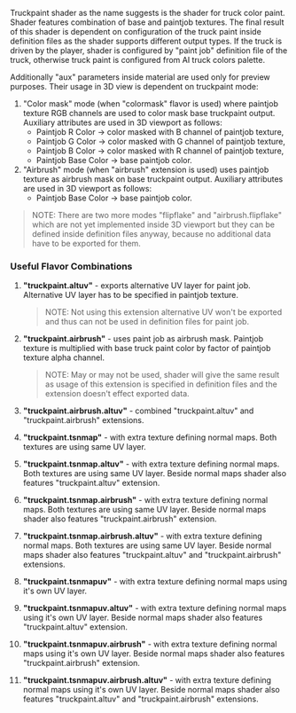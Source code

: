 Truckpaint shader as the name suggests is the shader for truck color paint. Shader features combination of base and paintjob textures. The final result of this shader is dependent on configuration of the truck paint inside definition files as the shader supports different output types. If the truck is driven by the player, shader is configured by "paint job" definition file of the truck, otherwise truck paint is configured from AI truck colors palette.

Additionally "aux" parameters inside material are used only for preview purposes. Their usage in 3D view is dependent on truckpaint mode:

1. "Color mask" mode (when "colormask" flavor is used) where paintjob texture RGB channels are used to color mask base truckpaint output. Auxiliary attributes are used in 3D viewport as follows:
    * Paintjob R Color -> color masked with B channel of paintjob texture,
    * Paintjob G Color -> color masked with G channel of paintjob texture,
    * Paintjob B Color -> color masked with R channel of paintjob texture,
    * Paintjob Base Color -> base paintjob color.
2. "Airbrush" mode (when "airbrush" extension is used) uses paintjob texture as airbrush mask on base truckpaint output. Auxiliary attributes are used in 3D viewport as follows:
    * Paintjob Base Color -> base paintjob color.

> NOTE: There are two more modes "flipflake" and "airbrush.flipflake" which are not yet implemented inside 3D viewport but they can be defined inside definition files anyway, because no additional data have to be exported for them.


### Useful Flavor Combinations

1. **"truckpaint.altuv"** - exports alternative UV layer for paint job. Alternative UV layer has to be specified in paintjob texture.
    > NOTE: Not using this extension alternative UV  won't be exported and thus can not be used in definition files for paint job.

2. **"truckpaint.airbrush"** - uses paint job as airbrush mask. Paintjob texture is multiplied with base truck paint color by factor of paintjob texture alpha channel.
    > NOTE: May or may not be used, shader will give the same result as usage of this extension is specified in definition files and the extension doesn't effect exported data.

3. **"truckpaint.airbrush.altuv"** - combined "truckpaint.altuv" and "truckpaint.airbrush" extensions.

4. **"truckpaint.tsnmap"** - with extra texture defining normal maps. Both textures are using same UV layer.

5. **"truckpaint.tsnmap.altuv"** - with extra texture defining normal maps. Both textures are using same UV layer. Beside normal maps shader also features "truckpaint.altuv" extension.

6. **"truckpaint.tsnmap.airbrush"** - with extra texture defining normal maps. Both textures are using same UV layer. Beside normal maps shader also features "truckpaint.airbrush" extension.

7. **"truckpaint.tsnmap.airbrush.altuv"** - with extra texture defining normal maps. Both textures are using same UV layer. Beside normal maps shader also features "truckpaint.altuv" and "truckpaint.airbrush" extensions.

8. **"truckpaint.tsnmapuv"** -  with extra texture defining normal maps using it's own UV layer.

9. **"truckpaint.tsnmapuv.altuv"** -  with extra texture defining normal maps using it's own UV layer. Beside normal maps shader also features "truckpaint.altuv" extension.

10. **"truckpaint.tsnmapuv.airbrush"** -  with extra texture defining normal maps using it's own UV layer. Beside normal maps shader also features "truckpaint.airbrush" extension.

11. **"truckpaint.tsnmapuv.airbrush.altuv"** -  with extra texture defining normal maps using it's own UV layer. Beside normal maps shader also features "truckpaint.altuv" and "truckpaint.airbrush" extensions.